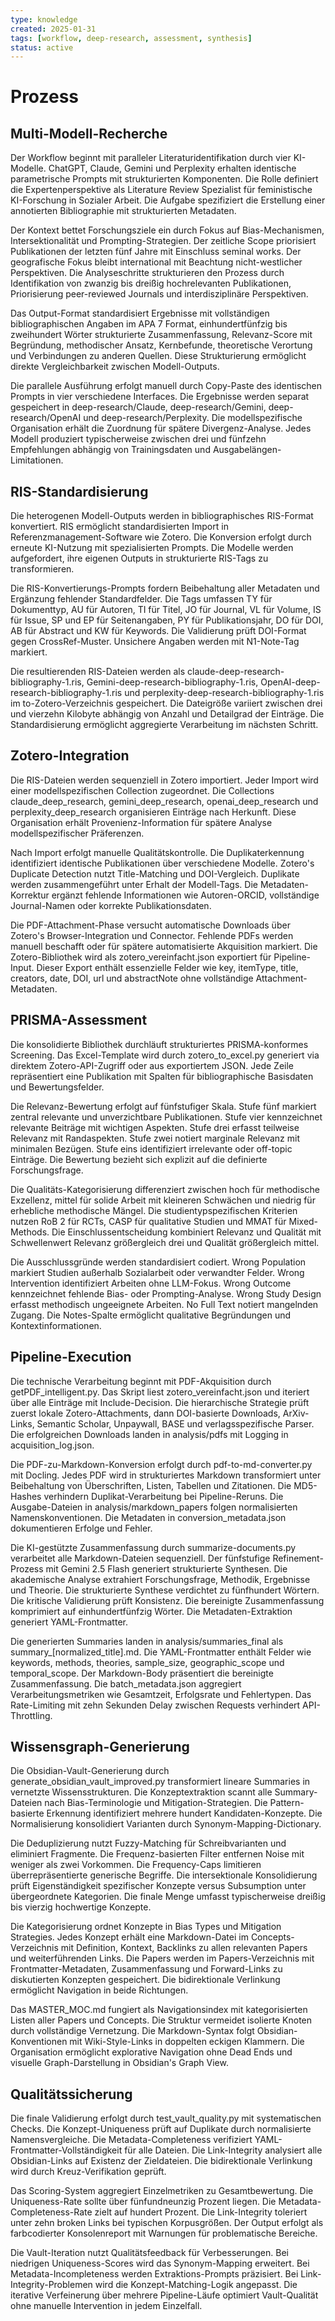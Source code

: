 ```yaml
---
type: knowledge
created: 2025-01-31
tags: [workflow, deep-research, assessment, synthesis]
status: active
---
```


# Prozess

## Multi-Modell-Recherche

Der Workflow beginnt mit paralleler Literaturidentifikation durch vier KI-Modelle. ChatGPT, Claude, Gemini und Perplexity erhalten identische parametrische Prompts mit strukturierten Komponenten. Die Rolle definiert die Expertenperspektive als Literature Review Spezialist für feministische KI-Forschung in Sozialer Arbeit. Die Aufgabe spezifiziert die Erstellung einer annotierten Bibliographie mit strukturierten Metadaten.

Der Kontext bettet Forschungsziele ein durch Fokus auf Bias-Mechanismen, Intersektionalität und Prompting-Strategien. Der zeitliche Scope priorisiert Publikationen der letzten fünf Jahre mit Einschluss seminal works. Der geografische Fokus bleibt international mit Beachtung nicht-westlicher Perspektiven. Die Analyseschritte strukturieren den Prozess durch Identifikation von zwanzig bis dreißig hochrelevanten Publikationen, Priorisierung peer-reviewed Journals und interdisziplinäre Perspektiven.

Das Output-Format standardisiert Ergebnisse mit vollständigen bibliographischen Angaben im APA 7 Format, einhundertfünfzig bis zweihundert Wörter strukturierte Zusammenfassung, Relevanz-Score mit Begründung, methodischer Ansatz, Kernbefunde, theoretische Verortung und Verbindungen zu anderen Quellen. Diese Strukturierung ermöglicht direkte Vergleichbarkeit zwischen Modell-Outputs.

Die parallele Ausführung erfolgt manuell durch Copy-Paste des identischen Prompts in vier verschiedene Interfaces. Die Ergebnisse werden separat gespeichert in deep-research/Claude, deep-research/Gemini, deep-research/OpenAI und deep-research/Perplexity. Die modellspezifische Organisation erhält die Zuordnung für spätere Divergenz-Analyse. Jedes Modell produziert typischerweise zwischen drei und fünfzehn Empfehlungen abhängig von Trainingsdaten und Ausgabelängen-Limitationen.

## RIS-Standardisierung

Die heterogenen Modell-Outputs werden in bibliographisches RIS-Format konvertiert. RIS ermöglicht standardisierten Import in Referenzmanagement-Software wie Zotero. Die Konversion erfolgt durch erneute KI-Nutzung mit spezialisierten Prompts. Die Modelle werden aufgefordert, ihre eigenen Outputs in strukturierte RIS-Tags zu transformieren.

Die RIS-Konvertierungs-Prompts fordern Beibehaltung aller Metadaten und Ergänzung fehlender Standardfelder. Die Tags umfassen TY für Dokumenttyp, AU für Autoren, TI für Titel, JO für Journal, VL für Volume, IS für Issue, SP und EP für Seitenangaben, PY für Publikationsjahr, DO für DOI, AB für Abstract und KW für Keywords. Die Validierung prüft DOI-Format gegen CrossRef-Muster. Unsichere Angaben werden mit N1-Note-Tag markiert.

Die resultierenden RIS-Dateien werden als claude-deep-research-bibliography-1.ris, Gemini-deep-research-bibliography-1.ris, OpenAI-deep-research-bibliography-1.ris und perplexity-deep-research-bibliography-1.ris im to-Zotero-Verzeichnis gespeichert. Die Dateigröße variiert zwischen drei und vierzehn Kilobyte abhängig von Anzahl und Detailgrad der Einträge. Die Standardisierung ermöglicht aggregierte Verarbeitung im nächsten Schritt.

## Zotero-Integration

Die RIS-Dateien werden sequenziell in Zotero importiert. Jeder Import wird einer modellspezifischen Collection zugeordnet. Die Collections claude_deep_research, gemini_deep_research, openai_deep_research und perplexity_deep_research organisieren Einträge nach Herkunft. Diese Organisation erhält Provenienz-Information für spätere Analyse modellspezifischer Präferenzen.

Nach Import erfolgt manuelle Qualitätskontrolle. Die Duplikaterkennung identifiziert identische Publikationen über verschiedene Modelle. Zotero's Duplicate Detection nutzt Title-Matching und DOI-Vergleich. Duplikate werden zusammengeführt unter Erhalt der Modell-Tags. Die Metadaten-Korrektur ergänzt fehlende Informationen wie Autoren-ORCID, vollständige Journal-Namen oder korrekte Publikationsdaten.

Die PDF-Attachment-Phase versucht automatische Downloads über Zotero's Browser-Integration und Connector. Fehlende PDFs werden manuell beschafft oder für spätere automatisierte Akquisition markiert. Die Zotero-Bibliothek wird als zotero_vereinfacht.json exportiert für Pipeline-Input. Dieser Export enthält essenzielle Felder wie key, itemType, title, creators, date, DOI, url und abstractNote ohne vollständige Attachment-Metadaten.

## PRISMA-Assessment

Die konsolidierte Bibliothek durchläuft strukturiertes PRISMA-konformes Screening. Das Excel-Template wird durch zotero_to_excel.py generiert via direktem Zotero-API-Zugriff oder aus exportiertem JSON. Jede Zeile repräsentiert eine Publikation mit Spalten für bibliographische Basisdaten und Bewertungsfelder.

Die Relevanz-Bewertung erfolgt auf fünfstufiger Skala. Stufe fünf markiert zentral relevante und unverzichtbare Publikationen. Stufe vier kennzeichnet relevante Beiträge mit wichtigen Aspekten. Stufe drei erfasst teilweise Relevanz mit Randaspekten. Stufe zwei notiert marginale Relevanz mit minimalen Bezügen. Stufe eins identifiziert irrelevante oder off-topic Einträge. Die Bewertung bezieht sich explizit auf die definierte Forschungsfrage.

Die Qualitäts-Kategorisierung differenziert zwischen hoch für methodische Exzellenz, mittel für solide Arbeit mit kleineren Schwächen und niedrig für erhebliche methodische Mängel. Die studientypspezifischen Kriterien nutzen RoB 2 für RCTs, CASP für qualitative Studien und MMAT für Mixed-Methods. Die Einschlussentscheidung kombiniert Relevanz und Qualität mit Schwellenwert Relevanz größergleich drei und Qualität größergleich mittel.

Die Ausschlussgründe werden standardisiert codiert. Wrong Population markiert Studien außerhalb Sozialarbeit oder verwandter Felder. Wrong Intervention identifiziert Arbeiten ohne LLM-Fokus. Wrong Outcome kennzeichnet fehlende Bias- oder Prompting-Analyse. Wrong Study Design erfasst methodisch ungeeignete Arbeiten. No Full Text notiert mangelnden Zugang. Die Notes-Spalte ermöglicht qualitative Begründungen und Kontextinformationen.

## Pipeline-Execution

Die technische Verarbeitung beginnt mit PDF-Akquisition durch getPDF_intelligent.py. Das Skript liest zotero_vereinfacht.json und iteriert über alle Einträge mit Include-Decision. Die hierarchische Strategie prüft zuerst lokale Zotero-Attachments, dann DOI-basierte Downloads, ArXiv-Links, Semantic Scholar, Unpaywall, BASE und verlagsspezifische Parser. Die erfolgreichen Downloads landen in analysis/pdfs mit Logging in acquisition_log.json.

Die PDF-zu-Markdown-Konversion erfolgt durch pdf-to-md-converter.py mit Docling. Jedes PDF wird in strukturiertes Markdown transformiert unter Beibehaltung von Überschriften, Listen, Tabellen und Zitationen. Die MD5-Hashes verhindern Duplikat-Verarbeitung bei Pipeline-Reruns. Die Ausgabe-Dateien in analysis/markdown_papers folgen normalisierten Namenskonventionen. Die Metadaten in conversion_metadata.json dokumentieren Erfolge und Fehler.

Die KI-gestützte Zusammenfassung durch summarize-documents.py verarbeitet alle Markdown-Dateien sequenziell. Der fünfstufige Refinement-Prozess mit Gemini 2.5 Flash generiert strukturierte Synthesen. Die akademische Analyse extrahiert Forschungsfrage, Methodik, Ergebnisse und Theorie. Die strukturierte Synthese verdichtet zu fünfhundert Wörtern. Die kritische Validierung prüft Konsistenz. Die bereinigte Zusammenfassung komprimiert auf einhundertfünfzig Wörter. Die Metadaten-Extraktion generiert YAML-Frontmatter.

Die generierten Summaries landen in analysis/summaries_final als summary_[normalized_title].md. Die YAML-Frontmatter enthält Felder wie keywords, methods, theories, sample_size, geographic_scope und temporal_scope. Der Markdown-Body präsentiert die bereinigte Zusammenfassung. Die batch_metadata.json aggregiert Verarbeitungsmetriken wie Gesamtzeit, Erfolgsrate und Fehlertypen. Das Rate-Limiting mit zehn Sekunden Delay zwischen Requests verhindert API-Throttling.

## Wissensgraph-Generierung

Die Obsidian-Vault-Generierung durch generate_obsidian_vault_improved.py transformiert lineare Summaries in vernetzte Wissensstrukturen. Die Konzeptextraktion scannt alle Summary-Dateien nach Bias-Terminologie und Mitigation-Strategien. Die Pattern-basierte Erkennung identifiziert mehrere hundert Kandidaten-Konzepte. Die Normalisierung konsolidiert Varianten durch Synonym-Mapping-Dictionary.

Die Deduplizierung nutzt Fuzzy-Matching für Schreibvarianten und eliminiert Fragmente. Die Frequenz-basierten Filter entfernen Noise mit weniger als zwei Vorkommen. Die Frequency-Caps limitieren überrepräsentierte generische Begriffe. Die intersektionale Konsolidierung prüft Eigenständigkeit spezifischer Konzepte versus Subsumption unter übergeordnete Kategorien. Die finale Menge umfasst typischerweise dreißig bis vierzig hochwertige Konzepte.

Die Kategorisierung ordnet Konzepte in Bias Types und Mitigation Strategies. Jedes Konzept erhält eine Markdown-Datei im Concepts-Verzeichnis mit Definition, Kontext, Backlinks zu allen relevanten Papers und weiterführenden Links. Die Papers werden im Papers-Verzeichnis mit Frontmatter-Metadaten, Zusammenfassung und Forward-Links zu diskutierten Konzepten gespeichert. Die bidirektionale Verlinkung ermöglicht Navigation in beide Richtungen.

Das MASTER_MOC.md fungiert als Navigationsindex mit kategorisierten Listen aller Papers und Concepts. Die Struktur vermeidet isolierte Knoten durch vollständige Vernetzung. Die Markdown-Syntax folgt Obsidian-Konventionen mit Wiki-Style-Links in doppelten eckigen Klammern. Die Organisation ermöglicht explorative Navigation ohne Dead Ends und visuelle Graph-Darstellung in Obsidian's Graph View.

## Qualitätssicherung

Die finale Validierung erfolgt durch test_vault_quality.py mit systematischen Checks. Die Konzept-Uniqueness prüft auf Duplikate durch normalisierte Namensvergleiche. Die Metadata-Completeness verifiziert YAML-Frontmatter-Vollständigkeit für alle Dateien. Die Link-Integrity analysiert alle Obsidian-Links auf Existenz der Zieldateien. Die bidirektionale Verlinkung wird durch Kreuz-Verifikation geprüft.

Das Scoring-System aggregiert Einzelmetriken zu Gesamtbewertung. Die Uniqueness-Rate sollte über fünfundneunzig Prozent liegen. Die Metadata-Completeness-Rate zielt auf hundert Prozent. Die Link-Integrity toleriert unter zehn broken Links bei typischen Korpusgrößen. Der Output erfolgt als farbcodierter Konsolenreport mit Warnungen für problematische Bereiche.

Die Vault-Iteration nutzt Qualitätsfeedback für Verbesserungen. Bei niedrigen Uniqueness-Scores wird das Synonym-Mapping erweitert. Bei Metadata-Incompleteness werden Extraktions-Prompts präzisiert. Bei Link-Integrity-Problemen wird die Konzept-Matching-Logik angepasst. Die iterative Verfeinerung über mehrere Pipeline-Läufe optimiert Vault-Qualität ohne manuelle Intervention in jedem Einzelfall.
